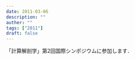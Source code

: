 ```yaml
---
date: 2011-03-06
description: ""
auther: ""
tags: ["2011"]
draft: false
---
```

「計算解剖学」第2回国際シンポジウムに参加します．
